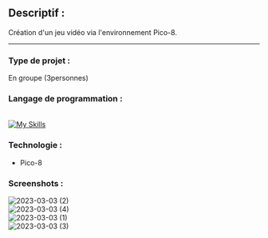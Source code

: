 ## Descriptif :

Création d'un jeu vidéo via l'environnement Pico-8. 

---

### Type de projet :

En groupe (3personnes)

### Langage de programmation :

<br/> [![My Skills](https://skillicons.dev/icons?i=lua)](https://skillicons.dev)

### Technologie :

- Pico-8

### Screenshots :
![2023-03-03 (2)](https://user-images.githubusercontent.com/114992735/222766417-bf2098e4-d1ed-4a8a-bdf5-33fbdea2b21d.png)
<br />
![2023-03-03 (4)](https://user-images.githubusercontent.com/114992735/222766475-f4d9d3f5-04f7-45b2-80e2-abaab135f726.png)
<br />
![2023-03-03 (1)](https://user-images.githubusercontent.com/114992735/222766490-2348d28d-f7e3-44c9-a4f6-54a5de3d26f1.png)
<br />
![2023-03-03 (3)](https://user-images.githubusercontent.com/114992735/222766556-9fc4b720-b59c-4ab1-b5d5-3a2b62b64b63.png)
